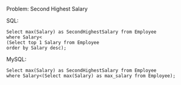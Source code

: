 Problem: Second Highest Salary

SQL:
```
Select max(Salary) as SecondHighestSalary from Employee
where Salary<
(Select top 1 Salary from Employee
order by Salary desc); 
```


MySQL:

```
Select max(Salary) as SecondHighestSalary from Employee
where Salary<(Select max(Salary) as max_salary from Employee); 
```
